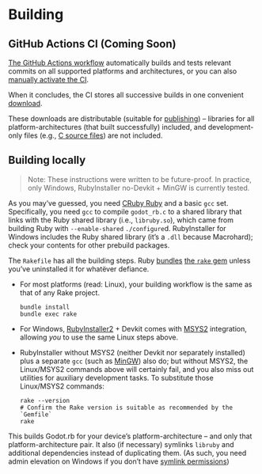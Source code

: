 # Building

## GitHub Actions CI (Coming Soon)

[The GitHub Actions workflow](../.github/workflows/workflow.yml)
automatically builds and tests relevant commits on all supported platforms and architectures, or you can also
[manually activate the CI](https://docs.github.com/actions/using-workflows/manually-running-a-workflow).

When it concludes, the CI stores all successive builds in one convenient
[download](https://docs.github.com/actions/managing-workflow-runs/downloading-workflow-artifacts).

These downloads are distributable (suitable for [publishing](https://github.com/ParadoxV5/Godot.rb/releases)) –
libraries for all platform-architectures (that built successfully) included,
and development-only files (e.g., [C source files](../src/)) are not included.

## Building locally

> Note: These instructions were written to be future-proof.
> In practice, only Windows, RubyInstaller no-Devkit + MinGW is currently tested.

As you may’ve guessed, you need [CRuby Ruby](https://www.ruby-lang.org) and a basic `gcc` set.
Specifically, you need `gcc` to compile `godot_rb.c` to a shared library that links with the Ruby shared library
(i.e., `libruby.so`), which came from building Ruby with `--enable-shared` `./configure`d.
RubyInstaller for Windows includes the Ruby shared library (it’s a `.dll` because Macrohard);
check your contents for other prebuild packages.

The `Rakefile` has all the building steps. Ruby [bundles](https://github.com/ruby/ruby/blob/HEAD/gems/bundled_gems)
[the `rake` gem](https://github.com/ruby/rake) unless you’ve uninstalled it for whatëver defiance.

* For most platforms (read: Linux), your building workflow is the same as that of any Rake project.
  ```shell
  bundle install
  bundle exec rake
  ```

* For Windows, [RubyInstaller2](https://rubyinstaller.org) + Devkit comes with [MSYS2](https://www.msys2.org)
  integration, allowing *you* to use the same Linux steps above.

* RubyInstaller without MSYS2 (neither Devkit nor separately installed) plus a separate `gcc`
  (such as [MinGW](https://www.mingw-w64.org)) also do; but without MSYS2,
  the Linux/MSYS2 commands above will certainly fail, and you also miss out utilities for auxiliary development tasks.
  To substitute those Linux/MSYS2 commands:
  ```shell
  rake --version
  # Confirm the Rake version is suitable as recommended by the `Gemfile`
  rake
  ```

This builds Godot.rb for your device’s platform-architecture – and only that platform-architecture pair.
It also (if necessary) symlinks `libruby` and additional dependencies instead of duplicating them.
(As such, you need admin elevation on Windows if you don’t have
[symlink permissions](https://learn.microsoft.com/windows/security/threat-protection/security-policy-settings/create-symbolic-links))
